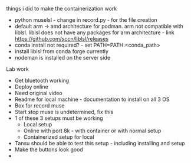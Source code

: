 things i did to make the containerization work 
- python muselsl - change in record.py - for the file creation 
- default arm -> amd architecture for podman. arm not compatible with liblsl. liblsl does not have any packages for arm architecture - link https://github.com/sccn/liblsl/releases
- conda install not required? - set PATH=PATH:<conda_path>
- install liblsl from conda forge currently
- nodeman is installed on the server side



Lab work
- Get bluetooth working
- Deploy online 
- Need original video 
- Readme for local machine - documentation to install on all 3 OS
- Box for record muse
- Start stop muse is undetermined, fix this
- 1 of these 3 setups must be working
    - Local setup
    - Online with port 8k - with container or with normal setup
    - Containerized setup for local 
- Tansu should be able to test this setup - including installing and setup 
- Make the buttons look good
- 
